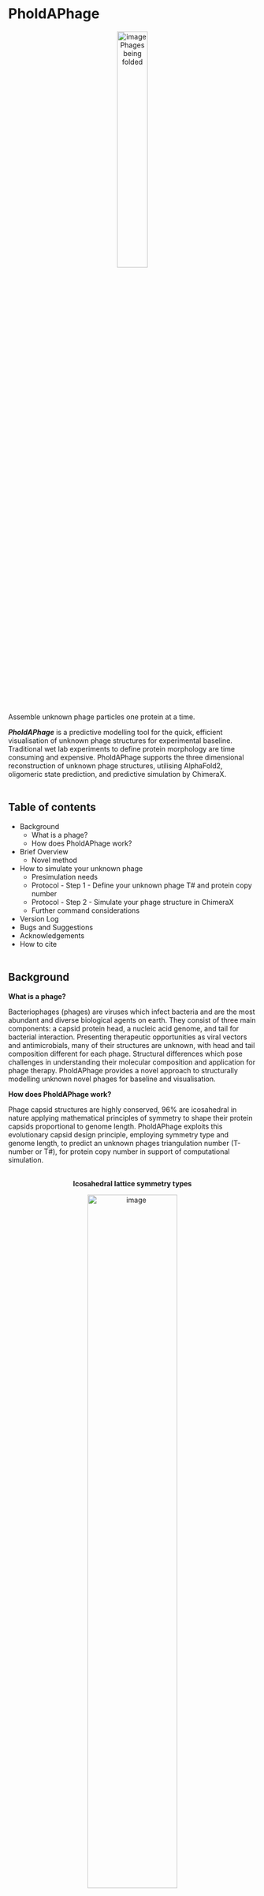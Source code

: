 # PholdAPhage

<p align="center"> 
  <img width=35% height=auto alt="image Phages being folded" src="https://github.com/user-attachments/assets/5eac2c23-ecb9-48d6-9bc2-ec433d377eea" />
</p>


Assemble unknown phage particles one protein at a time.

**_PholdAPhage_** is a predictive modelling tool for the quick, efficient visualisation of unknown phage structures for experimental baseline. Traditional wet lab experiments to define protein morphology are time consuming and expensive. PholdAPhage supports the three dimensional reconstruction of unknown phage structures, utilising AlphaFold2, oligomeric state prediction, and predictive simulation by ChimeraX. 
<br><br>

<h2> Table of contents</h2>

- Background
   - What is a phage?
   - How does PholdAPhage work?
- Brief Overview
   - Novel method
- How to simulate your unknown phage
   - Presimulation needs
   - Protocol - Step 1 - Define your unknown phage T# and protein copy number
   - Protocol - Step 2 - Simulate your phage structure in ChimeraX
   - Further command considerations
- Version Log
- Bugs and Suggestions
- Acknowledgements
- How to cite
<br><br>

<h2>Background</h2>

**What is a phage?**

Bacteriophages (phages) are viruses which infect bacteria and are the most abundant and diverse biological agents on earth. They consist of three main components: a capsid protein head, a nucleic acid genome, and tail for bacterial interaction. Presenting therapeutic opportunities as viral vectors and antimicrobials, many of their structures are unknown, with head and tail composition different for each phage. Structural differences which pose challenges in understanding their molecular composition and application for phage therapy. PholdAPhage provides a novel approach to structurally modelling unknown novel phages for baseline and visualisation.

**How does PholdAPhage work?**

Phage capsid structures are highly conserved, 96% are icosahedral in nature applying mathematical principles of symmetry to shape their protein capsids proportional to genome length. PholdAPhage exploits this evolutionary capsid design principle, employing symmetry type and genome length, to predict an unknown phages triangulation number (T-number or T#), for protein copy number in support of computational simulation. 
<br><br>

<p align="center"><strong>Icosahedral lattice symmetry types</strong></p>
<p align="center">
<img width=60% height=auto alt="image" src="https://github.com/user-attachments/assets/7fa14d17-31ab-4bb2-a8e7-650c98bc8568" />
</p>
<p align="center">
  Figure 1: Example of differing icosahedral lattices employing the theory of viral symmetry for T=7 phage capsids in support of increased capsid size. 
</p>
<br><br>

<p align="center"><strong>Casper-Klug formula</strong></p>

<p align="center"> 
  <img width=80% height=auto alt="image Casper-Klug formula" src="https://github.com/user-attachments/assets/3fce8eaa-7787-44c4-8c60-4c9758d3f2f4" />
</p>
<p align="center">
  Figure 2: Casper-Klug formula for viral symmetry to determine T-number and capsid protein copy number. The theory is built on 60 identical subunits organized on the 20 triangles creating the faces of the icosahedral shape.
</p>
<br><br>
Example: A phage genome length of ~5,000bps is typical to a phage capsid T# of 1. A T=1 capsid incorporates 60 major proteins (protein copy number) simulated across the capsid structure, displaying the hkcage parameters (h, k) as (1, 0) for T# (1, 0) = 1^2 + 1x0 + 0^2 = 1. More infromation at [Viral Zone](https://viralzone.expasy.org/8577)
<br><br>

<h2>Brief overview</h2>

**Novel method**
<!--<br><br>
<img width=100% height=auto alt="image" src="https://github.com/user-attachments/assets/391993b5-6674-49e5-891c-766dc3367faa" />
<br><br>-->
<img width=100% height=auto alt="image" src="https://github.com/user-attachments/assets/73cbb970-c9e8-4f32-a47d-26bcb74b4c97" />
<br><br> 

Using the Casper-Klug (CK) Theory of viral symmetry:
- Step 1: defines your phage's capsid T# by using the Genome-to-T-number model.
- Step 2: takes your defined T# and (h, k) parameters to simulate your protein copy # (assymetric unit number) across a phage capsid structure in ChimeraX, using it's sym command automation tool. 
<br><br>

<h2>How to simulate your unknown phage</h2>

**<mark>Pre-simulation needs</mark>**
- You will need to know you phage genome length.
- You will need your phage genome annotated and proteins folded for use. To do this, visit [Phold](https://github.com/gbouras13/phold), [Phyntenny](https://github.com/susiegriggo/Phynteny), and [ColabFold](https://github.com/sokrypton/ColabFold).
- Have an understanding of assymetric unit structure if greater then a T=1 phage capsid size. 
- Have downloaded ChimeraX to your working computer.

<br><br>
**<mark>STEP 1 - Define your unknown phage T# and protein copy number</mark>**

1. Define your T-number (T#)

   Use your genome length (in bps) to determine your T#. If you know your phage capsid diameter, this can also help with genome length proportional to cappsid size. To determine your phages T# you can start with the following links. If the phage is known or proteomics are known, this can also help. 

   - [The Missing Tailed Phages: Prediction of Small Capsid Candidates](https://pmc.ncbi.nlm.nih.gov/articles/PMC7762592/)
   - link 2
   - link 3 
  
   Note: 
   - Some T#s can overlap in genome size / bps number. In this sennario, consider which T# is most common, stable for your phage type, based on litrature. If decision is not able to be made, consider setting up all possibile versions for visuliasation and review. 


2. Define your T# parameters for use in simulation.

   The Casper-Klug formula uses (h, k) parameters to define the T# based on symmetry. Therefore, knowing your T#, you can work backwards to determine what these will be. These will then be used to create your hkcage in ChimeraX.


   For example: for a T# of 1 your (h, k) values would be (1, 0) where 1 = 1^2 + 1x0 + 0^2. In this sense you can work to find yours. Here are a few examples: 

   - T#7 or (2 ,1) = 2^2 + 2x1 + 1^2 = 7
   - T#9 or (3 ,0) = 3^2 + 3x0 + 0^2 = 9
   - T#13 or (3 ,1) = 3^2 + 3x1 + 1^2 = 13


   Following this same train of thought, work back from your T# to determine your formula parameters. 
   

3. Define your protein copy number

   The rules of geometric icosahedral symmetry indicate an increase of 1 for T# would see an increase of 60 asymmetric units. Following this rule, a T=1 will have 60 identical protein units (or asymmetric units for T numbers greater then 1), a T=2 would have 120, and a T=13 would have 780 asymmetric units.

   Based off this thinking, use your T# to determine how many major capsid proteins (or assymetric units) you will see when sym'ed in ChimeraX. 

<br><br>
**<mark>STEP 2 - Simulate your phage structure in ChimeraX</mark>**

   _Follow instructions below using test case_

1. If you don't have ChimeraX installed, download the [latest copy](https://www.cgl.ucsf.edu/chimerax/download.html) and install it.
2. Open your capsid protein .pdb file 

```bash
   open 1CD3
   ```

   Note/s:
   
   - Use 'open ~/Desktop/.../file_location/file_name.pdb' for local files, or 'open 1CD3' for PDB bank files.
   - Multiple proteins can be open in the same working file at once.

3. Save session as your working file. Complete by pasting the below in the command line or through the main menu by File > Save.

```bash
   save session
   ```

4. Create your hkcage. Copy and paste the following into the command line of ChimeraX (Default)
   
```bash
   hkcage 1 0 radius 120.0 edgeRadius 1.0 orientation '222' sphereFactor 1.0 alpha hexagonal color white
   ```

   Where:
   - **hkcage (h,k)** is your parameters for T# e.g. _hkcage 1 0_ sets up a T=1 capsid size based on (h,k)=h2+hk+k2. See above. 
   - **Radius** increases and decreases size of the hkcage to support your surface area, density and protein size needs. If wanting to increase size use the same command line as above but include _replace true_ at the end to overwrite the initial hkcage structure. Default 120.0
   - **Edge radius** how thick you want your Hkcage axes to be. Default 0.5
   - **Orientation** determines your symmetry type i.e. 222 for icosahedral symmetry with 2 fold at the x,y and z axis. Default 222
   - **Sphere factor** determines how ‘spherical’ you want the icosahedral shape, with 1.0 being the most spherical like, and 0.0 being most icosahedral like (ie can see where the pentagons create the icosahedral shape).
   - **alpha** indicates lattice type. For lattice types see here. Default hexagonal
   - **color** colour of your hkcage. Default white  

   For more information on the parameters you can change, visit here and here. 

5. Place protein on your hkcage at site of one of the pentagons to enable simulation.
   
   This step is done manually using the right mouse tools located in the top main menu bar. To do this you will need to have some understanding of your proteins orientation and oligomeric state.

6. Sym your protein across your hkcage. Input command string into ChimeraX command line (Default)

```bash
   Sym #1 #2 I,222
   ```
   Where:
   - #1 is your protein structure model ID
   - #2 is your hkcage model ID
   - i indicates icosahedral symmetry
   - 222, is 2 fold at x,y,z symmetry

   For different symmetry and fold types see [ChimeraX Sym command page](https://www.cgl.ucsf.edu/chimerax/docs/user/commands/sym.html).

7. Extend your predictive model with further proteins:

   a. to enable another sym - open new pdb file, move and place the new protein where required, then run sym again with new model IDs and symmetry types. Note: the more syms in a working file the more time it will take to render. Once rendered, save as a new file to reduce lagging and glitches. 

   b. for addition of associated proteins e.g. tail - open new pdb file, move and place the new proteins manually. 

<br><br>
Further command considerations:
   - Use molecule styles to render your proteins the way you need them i.e. to show ribbon use _cartoon_. Find more options here. 

```bash
   cartoon
   ```

   - Colour by protein ITPM confidence level using command _color bfactor palette alphafold_

```bash
   color bfactor palette alphafold
   ```

   - Include [XYZ-axis](https://www.rbvi.ucsf.edu/chimerax//docs/user/formats/bild.html#:~:text=BILD%20is%20a%20simple%20text,measure%20inertia%2C%203D%20object%20formats) for easier capsid/hkcage orientation. Noting X is red, Y is yellow, and Z is blue.

<br><br>


<h2>Version log</h2>
PholdAPhage is a novel method to unknown phage development in 2025. Current release V1.
<br><br>

<h2>Bugs and Suggestions</h2>
If you come across bugs with PholdAPhage, or would like to make any suggestions to improve the method, please open an issue or email renee.green@flinders.edu.au  
<br><br>

<h2>Acknowledgements</h2>
Molecular graphics images were produced using the UCSF Chimera package from the Computer Graphics Laboratory, University of California, San Francisco (supported by NIH P41 RR-01081). Annotation analysis and protein folding to support development of this methods completed using Pawsey Supercomputing Research Centre (Perth, Australia) which is funded by the Australian Government. 
<br><br>

<h2>How to cite</h2>

If you use **PholdAPhage**, I would recommend a citation in your manuscript along the lines of:

All predictive modelling of phages were done using the PholdAPhage modelling protocol (Green et al. 2023). Specifically, genome annotations completed with Pharokka v ___ (Bouras, et al. 2023), and Phynteny (Grigson, et al 2025). Folds completed with AlphaFold2, with ogliomeric predictions completed with XXXXXX (Grigson, et al 2025). Predictive modelling and simulation completed by UCSF ChimeraX package and sym command by the Computer Graphics Laboratory, University of California, San Francisco, and UCSF ChimeraX package hkcage command by Luque Lab at San Diego State University. with funding from the NSF.

With the following full citations for the constituent tools below where relevant:

- George Bouras, Roshan Nepal, Ghais Houtak, Alkis James Psaltis, Peter-John Wormald, Sarah Vreugde, Pharokka: a fast scalable bacteriophage annotation tool, Bioinformatics, Volume 39, Issue 1, January 2023, btac776, https://doi.org/10.1093/bioinformatics/btac776
- Grigson, S.R., Bouras, G., Papudeshi, B., Mallawaarachchi, V., Roach, M.J., Decewicz, P., & Edwards, R.A. (2025). Synteny-aware functional annotation of bacteriophage genomes with Phynteny. bioRxiv, 2025.07.28.667340. https://doi.org/10.1101/2025.07.28.667340.
- Grigson, S.R. ...
- Jumper, J. et al. “Highly accurate protein structure prediction with AlphaFold.” Nature, 596, pages 583–589 (2021). DOI: 10.1038/s41586-021-03819-2
- Pettersen, E.F., Goddard, T.D., Huang, C.C., Couch, G.S., Greenblatt, D.M., Meng, E.C., and Ferrin, T.E. "UCSF Chimera - A Visualization System for Exploratory Research and Analysis." J. Comput. Chem. 25:1605-1612 (2004). http://www.cgl.ucsf.edu/chimera
- Mirdita, M. et al. “ColabFold: Making protein folding accessible to all.” Nature Methods, 19, pages 679–682 (2022). DOI: 10.1038/s41592-022-01488-1



